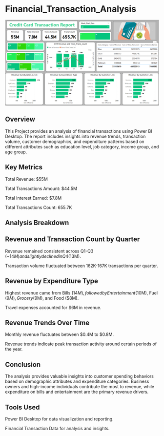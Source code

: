 # Financial_Transaction_Analysis

<img src="Transaction Analysis.png" width=1000>


## Overview
This Project provides an analysis of financial transactions using Power BI Desktop. The report includes insights into revenue trends, transaction volume, customer demographics, and expenditure patterns based on different attributes such as education level, job category, income group, and age group.

## Key Metrics
Total Revenue: $55M

Total Transactions Amount: $44.5M

Total Interest Earned: $7.8M

Total Transactions Count: 655.7K

## Analysis Breakdown

## Revenue and Transaction Count by Quarter

Revenue remained consistent across Q1-Q3 (~$14M) and slightly declined in Q4 ($13M).

Transaction volume fluctuated between 162K-167K transactions per quarter.

## Revenue by Expenditure Type

Highest revenue came from Bills ($14M), followed by Entertainment ($10M), Fuel ($9M), Grocery ($9M), and Food ($8M).

Travel expenses accounted for $6M in revenue.

## Revenue Trends Over Time

Monthly revenue fluctuates between $0.4M to $0.8M.

Revenue trends indicate peak transaction activity around certain periods of the year.

## Conclusion

The analysis provides valuable insights into customer spending behaviors based on demographic attributes and expenditure categories. Business owners and high-income individuals contribute the most to revenue, while expenditure on bills and entertainment are the primary revenue drivers.

## Tools Used

Power BI Desktop for data visualization and reporting.

Financial Transaction Data for analysis and insights.
